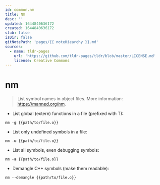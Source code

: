 ```yaml
---
id: common.nm
title: Nm
desc: ''
updated: 1644840636172
created: 1644840636172
stub: false
isDir: false
gitNotePath: 'pages/{{ noteHiearchy }}.md'
sources:
  - name: tldr-pages
    url: 'https://github.com/tldr-pages/tldr/blob/master/LICENSE.md'
    license: Creative Commons
---
```

# nm

> List symbol names in object files.
> More information: <https://manned.org/nm>.

- List global (extern) functions in a file (prefixed with T):

`nm -g {{path/to/file.o}}`

- List only undefined symbols in a file:

`nm -u {{path/to/file.o}}`

- List all symbols, even debugging symbols:

`nm -a {{path/to/file.o}}`

- Demangle C++ symbols (make them readable):

`nm --demangle {{path/to/file.o}}`

